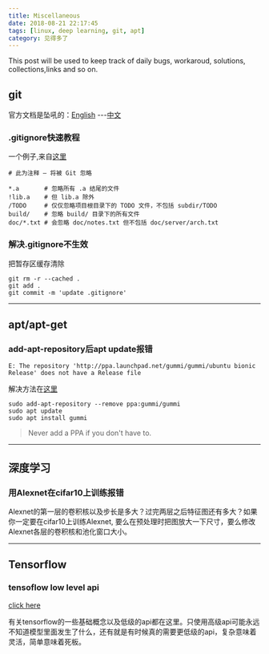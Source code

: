 ```yaml
---
title: Miscellaneous
date: 2018-08-21 22:17:45
tags: [linux, deep learning, git, apt]
category: 见得多了
---
```


This post will be used to keep track of daily bugs, workaroud, solutions, collections,links and so on.
<!--more-->

## git
官方文档是坠吼的：[English](https://git-scm.com/book/en/v2/Getting-Started-About-Version-Control)
---[中文](https://git-scm.com/book/zh/v2)
### .gitignore快速教程
一个例子,来自[这里](https://www.cnblogs.com/ShaYeBlog/p/5355951.html)
```
# 此为注释 – 将被 Git 忽略
 
*.a       # 忽略所有 .a 结尾的文件
!lib.a    # 但 lib.a 除外
/TODO     # 仅仅忽略项目根目录下的 TODO 文件，不包括 subdir/TODO
build/    # 忽略 build/ 目录下的所有文件
doc/*.txt # 会忽略 doc/notes.txt 但不包括 doc/server/arch.txt
```
### 解决.gitignore不生效
把暂存区缓存清除
```
git rm -r --cached .
git add .
git commit -m 'update .gitignore'
```

--------------------------------------------
## apt/apt-get

### add-apt-repository后apt update报错
```
E: The repository 'http://ppa.launchpad.net/gummi/gummi/ubuntu bionic Release' does not have a Release file
```
解决方法在[这里](https://www.reddit.com/r/Ubuntu/comments/8gcja7/what_should_i_do_if_a_ppa_does_not_have_a_release/)
```
sudo add-apt-repository --remove ppa:gummi/gummi
sudo apt update
sudo apt install gummi
```
> Never add a PPA if you don't have to.


-------------------------------------------
## 深度学习

### 用Alexnet在cifar10上训练报错
Alexnet的第一层的卷积核以及步长是多大？过完两层之后特征图还有多大？如果你一定要在cifar10上训练Alexnet, 要么在预处理时把图放大一下尺寸，要么修改Alexnet各层的卷积核和池化窗口大小。


----------------------------------------------
## Tensorflow

### tensoflow low level api 
[click here](https://www.tensorflow.org/guide/low_level_intro)

有关tensorflow的一些基础概念以及低级的api都在这里。只使用高级api可能永远不知道模型里面发生了什么，还有就是有时候真的需要更低级的api，复杂意味着灵活，简单意味着死板。


